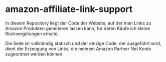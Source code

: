 # amazon-affiliate-link-support
In diesem Repository liegt der Code der Website, auf der man Links zu Amazon Produkten generieren lassen kann, für deren Käufe ich kleine Rückvergütungen erhalte.

Die Seite ist vollständig statisch und der einzige Code, der ausgeführt wird, dient der Erzeugung von Links, die meinem Amazon Partner Net Konto zugeordnet werden können.